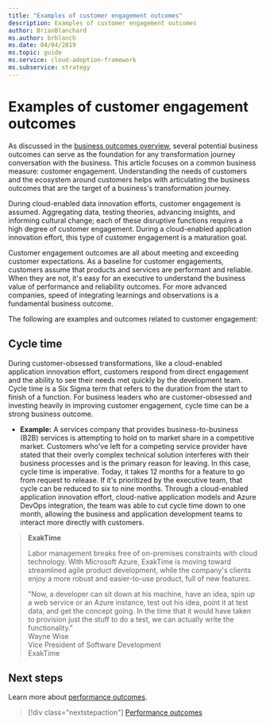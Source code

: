 ```yaml
---
title: "Examples of customer engagement outcomes"
description: Examples of customer engagement outcomes
author: BrianBlanchard
ms.author: brblanch
ms.date: 04/04/2019
ms.topic: guide
ms.service: cloud-adoption-framework
ms.subservice: strategy
---
```


# Examples of customer engagement outcomes

As discussed in the [business outcomes overview](./index.md), several potential business outcomes can serve as the foundation for any transformation journey conversation with the business. This article focuses on a common business measure: customer engagement. Understanding the needs of customers and the ecosystem around customers helps with articulating the business outcomes that are the target of a business's transformation journey.

During cloud-enabled data innovation efforts, customer engagement is assumed. Aggregating data, testing theories, advancing insights, and informing cultural change; each of these disruptive functions requires a high degree of customer engagement. During a cloud-enabled application innovation effort, this type of customer engagement is a maturation goal.

Customer engagement outcomes are all about meeting and exceeding customer expectations. As a baseline for customer engagements, customers assume that products and services are performant and reliable. When they are not, it's easy for an executive to understand the business value of performance and reliability outcomes. For more advanced companies, speed of integrating learnings and observations is a fundamental business outcome.

The following are examples and outcomes related to customer engagement:

## Cycle time

During customer-obsessed transformations, like a cloud-enabled application innovation effort, customers respond from direct engagement and the ability to see their needs met quickly by the development team. Cycle time is a Six Sigma term that refers to the duration from the start to finish of a function. For business leaders who are customer-obsessed and investing heavily in improving customer engagement, cycle time can be a strong business outcome.

- **Example:** A services company that provides business-to-business (B2B) services is attempting to hold on to market share in a competitive market. Customers who've left for a competing service provider have stated that their overly complex technical solution interferes with their business processes and is the primary reason for leaving. In this case, cycle time is imperative. Today, it takes 12 months for a feature to go from request to release. If it's prioritized by the executive team, that cycle can be reduced to six to nine months. Through a cloud-enabled application innovation effort, cloud-native application models and Azure DevOps integration, the team was able to cut cycle time down to one month, allowing the business and application development teams to interact more directly with customers.

> **ExakTime**
>
> Labor management breaks free of on-premises constraints with cloud technology. With Microsoft Azure, ExakTime is moving toward streamlined agile product development, while the company's clients enjoy a more robust and easier-to-use product, full of new features.
>
> "Now, a developer can sit down at his machine, have an idea, spin up a web service or an Azure instance, test out his idea, point it at test data, and get the concept going. In the time that it would have taken to provision just the stuff to do a test, we can actually write the functionality."  
> Wayne Wise  
> Vice President of Software Development  
> ExakTime

## Next steps

Learn more about [performance outcomes](./performance-outcomes.md).

> [!div class="nextstepaction"]
> [Performance outcomes](./performance-outcomes.md)
